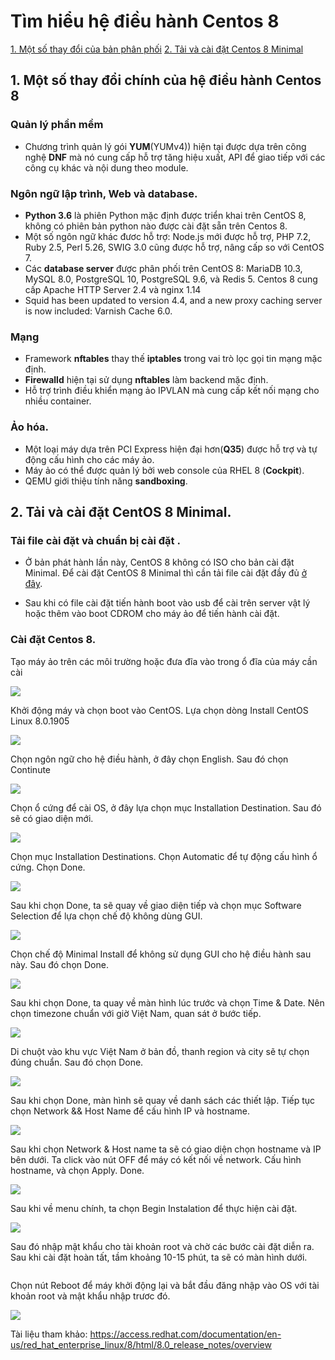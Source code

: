# Tìm hiểu hệ điều hành Centos 8

[1. Một số thay đổi của bản phân phối](#overview)
[2. Tải và cài đặt Centos 8 Minimal](#install)

<a name="overview"></a>

## 1. Một số thay đổi chính của hệ điều hành Centos 8
<!--- Centos 8 vs Centos 7 --->
### Quản lý phần mềm
-  Chương trình quản lý gói **YUM**(YUMv4)) hiện tại được dựa trên công nghệ **DNF** mà nó cung cấp hỗ trợ tăng hiệu xuất, API để giao tiếp với các công cụ khác và nội dung theo module.

### Ngôn ngữ lập trình, Web và database.
- **Python 3.6** là phiên Python mặc định được triển khai trên CentOS 8, không có phiên bản python nào được cài đặt sẵn trên Centos 8.
- Một số ngôn ngữ khác đươc hỗ trợ: Node.js mới được hỗ trợ, PHP 7.2, Ruby 2.5, Perl 5.26, SWIG 3.0 cũng được hỗ trợ, nâng cấp so với CentOS 7.
- Các **database server** được phân phối trên CentOS 8: MariaDB 10.3, MySQL 8.0, PostgreSQL 10, PostgreSQL 9.6, và Redis 5.
Centos 8 cung cấp Apache HTTP Server 2.4 và nginx 1.14
- Squid has been updated to version 4.4, and a new proxy caching server is now included: Varnish Cache 6.0.

### Mạng
- Framework **nftables** thay thế **iptables** trong vai trò lọc gọi tin mạng mặc định.
- **Firewalld** hiện tại sử dụng **nftables** làm backend mặc định.
- Hỗ trợ trình điều khiển mạng ảo IPVLAN mà cung cấp kết nối mạng cho nhiều container.

### Ảo hóa.
- Một loại máy dựa trên PCI Express hiện đại hơn(**Q35**) được hỗ trợ và tự động cấu hình cho các máy ảo.
- Máy ảo có thể được quản lý bởi web console của RHEL 8 (**Cockpit**).
- QEMU giới thiệu tính năng **sandboxing**.

<a name="install"></a>

## 2. Tải và cài đặt CentOS 8 Minimal.

### Tải file cài đặt và chuẩn bị cài đặt .
- Ở bản phát hành lần này, CentOS 8 không có ISO cho bản cài đặt Minimal. Để cài đặt CentOS 8 Minimal thì cần tải file cài đặt đầy đủ [ở đây](http://isoredirect.centos.org/centos/8/isos/x86_64/CentOS-8-x86_64-1905-dvd1.iso).

- Sau khi có file cài đặt tiến hành boot vào usb để cài trên server vật lý hoặc thêm vào boot CDROM cho máy ảo để tiến hành cài đặt.

### Cài đặt Centos 8.
Tạo máy ảo trên các môi trường hoặc đưa đĩa vào trong ổ đĩa của máy cần cài

![](https://i.imgur.com/nF2FPjT.png)

Khởi động máy và chọn boot vào CentOS. Lựa chọn dòng Install CentOS Linux 8.0.1905

![](https://i.imgur.com/0XWkBEM.png)

Chọn ngôn ngữ cho hệ điều hành, ở đây chọn English. Sau đó chọn Continute

![](https://i.imgur.com/X848Sub.png)

Chọn ổ cứng để cài OS, ở đây lựa chọn mục Installation Destination. Sau đó sẽ có giao diện mới.

![](https://i.imgur.com/ZsT7kuZ.png)

Chọn mục Installation Destinations. Chọn Automatic để tự động cấu hình ổ cứng.
Chọn Done.

![](https://i.imgur.com/ZdzsfQa.png)

Sau khi chọn Done, ta sẽ quay về giao diện tiếp và chọn mục Software Selection để lựa chọn chế độ không dùng GUI.

![](https://i.imgur.com/FerDdrX.png)

Chọn chế độ Minimal Install để không sử dụng GUI cho hệ điều hành sau này. Sau đó chọn Done.

![](https://i.imgur.com/RuV9qlj.png)

Sau khi chọn Done, ta quay về màn hình lúc trước và chọn Time & Date. Nên chọn timezone chuẩn với giờ Việt Nam, quan sát ở bước tiếp.

![](https://i.imgur.com/zXJME8i.png)

Di chuột vào khu vực Việt Nam ở bản đồ, thanh region và city sẽ tự chọn đúng chuẩn. Sau đó chọn Done.

![](https://i.imgur.com/i0QMP8p.png)

Sau khi chọn Done, màn hình sẽ quay về danh sách các thiết lập. Tiếp tục chọn Network && Host Name để cấu hình IP và hostname.

![](https://i.imgur.com/EyRDyXW.png)

Sau khi chọn Network & Host name ta sẽ có giao diện chọn hostname và IP bên dưới. Ta click vào nút OFF để máy có kết nối về network. Cấu hình hostname, và chọn Apply. Done.

![](https://i.imgur.com/CJUI7SP.png)

Sau khi về menu chính, ta chọn Begin Instalation để thực hiện cài đặt.

![](https://i.imgur.com/2zQ8QL6.png)

Sau đó nhập mật khẩu cho tài khoản root và chờ các bước cài đặt diễn ra. 
Sau khi cài đặt hoàn tất, tầm khoảng 10-15 phút, ta sẽ có màn hình dưới.

![]()

Chọn nút Reboot để máy khởi động lại và bắt đầu đăng nhập vào OS với tài khoản root và mật khẩu nhập trươc đó.

![](https://i.imgur.com/zV8stV1.png)

Tài liệu tham khảo: 
https://access.redhat.com/documentation/en-us/red_hat_enterprise_linux/8/html/8.0_release_notes/overview

